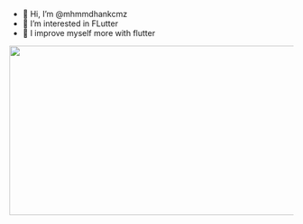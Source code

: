 - 👋 Hi, I’m @mhmmdhankcmz
- 👀 I’m interested in FLutter
- 🌱 I improve myself more with flutter

<img src="https://w7.pngwing.com/pngs/649/174/png-transparent-dart-google-developers-flutter-android-darts-text-logo-web-application.png" width="600" height="300"/>

<!---
mhmmdhankcmz/mhmmdhankcmz is a ✨ special ✨ repository because its `README.md` (this file) appears on your GitHub profile.
You can click the Preview link to take a look at your changes.
--->
